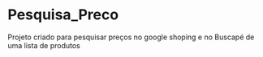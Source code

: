 # Pesquisa_Preco
 Projeto criado para pesquisar preços no google shoping e no Buscapé de uma lista de produtos
